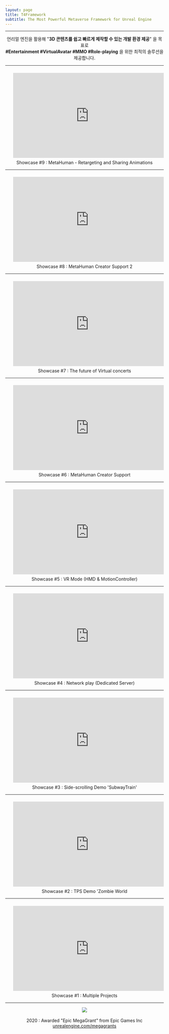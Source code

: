 ```yaml
---
layout: page
title: T4Framework
subtitle: The Most Powerful Metaverse Framework for Unreal Engine
---
```

<style>
    .embed-container {
        position: relative;
        padding-bottom: 56.25%;
        height: 0;
        overflow: hidden;
        max-width: 100%;
    }

        .embed-container iframe, .embed-container object, .embed-container embed {
            position: absolute;
            top: 3%;
            left: 5%;
            width: 95%;
            height: 95%;
        }
</style>
<hr />

<center>
    언리얼 엔진을 활용해 "<b>3D 콘텐츠를 쉽고 빠르게 제작할 수 있는 개발 환경 제공</b>" 을 목표로<br />
    <b>#Entertainment #VirtualAvatar #MMO #Role-playing</b> 을 위한 최적의 솔루션을 제공합니다.
</center>

<hr />
<div class="embed-container"><iframe src="https://www.youtube.com/embed/OeG9lUGybO8" frameborder="0" width="1280" height="720"></iframe></div>
<center>
    Showcase #9 : MetaHuman - Retargeting and Sharing Animations <br />
</center>

<hr />
<div class="embed-container"><iframe src="https://www.youtube.com/embed/Q8duJMoTNxs" frameborder="0" width="1280" height="720"></iframe></div>
<center>
    Showcase #8 : MetaHuman Creator Support 2<br />
</center>

<hr />
<div class="embed-container"><iframe src="https://www.youtube.com/embed/K7mFLkK9yfo" frameborder="0" width="1280" height="720"></iframe></div>
<center>
    Showcase #7 : The future of Virtual concerts<br />
</center>

<hr />
<div class="embed-container"><iframe src="https://www.youtube.com/embed/d5XgMSJacCU" frameborder="0" width="1280" height="720"></iframe></div>
<center>
    Showcase #6 : MetaHuman Creator Support<br />
</center>

<hr />
<div class="embed-container"><iframe src="https://www.youtube.com/embed/evzdpNTg3-4" frameborder="0" width="1280" height="720"></iframe></div>
<center>
    Showcase #5 : VR Mode (HMD & MotionController)<br />
</center>

<hr />
<div class="embed-container"><iframe src="https://www.youtube.com/embed/9cF23VYArnQ" frameborder="0" width="1280" height="720"></iframe></div>
<center>
    Showcase #4 : Network play (Dedicated Server)<br />
</center>

<hr />
<div class="embed-container"><iframe src="https://www.youtube.com/embed/_4gvVhd-mH4" frameborder="0" width="1280" height="720"></iframe></div>
<center>
    Showcase #3 : Side-scrolling Demo 'SubwayTrain'<br />
</center>

<hr />
<div class="embed-container"><iframe src="https://www.youtube.com/embed/BaIdreR8iLc" frameborder="0" width="1280" height="720"></iframe></div>
<center>
    Showcase #2 : TPS Demo 'Zombie World<br />
</center>

<hr />
<div class="embed-container"><iframe src="https://www.youtube.com/embed/-0xiVrTJTz0" frameborder="0" width="1280" height="720"></iframe></div>
<center>
    Showcase #1 : Multiple Projects<br />
</center>

<hr />

<center><img src="https://t4framework.com/img/Epic_MegaGrants_Recipient_logo.png">
    <br /><br />
    2020 : Awarded "Epic MegaGrant" from Epic Games Inc
    <br />
    <a href="https://www.unrealengine.com/en-US/megagrants" target="_blank">unrealengine.com/megagrants</a>
</center>

